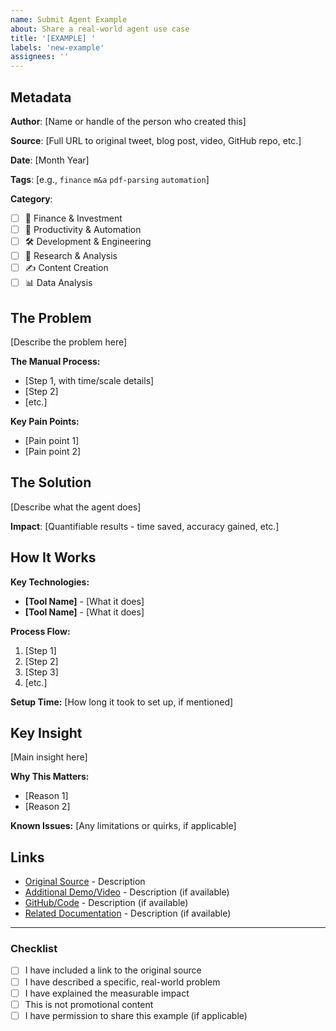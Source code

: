 ```yaml
---
name: Submit Agent Example
about: Share a real-world agent use case
title: '[EXAMPLE] '
labels: 'new-example'
assignees: ''
---
```


## Metadata

**Author**: [Name or handle of the person who created this]

**Source**: [Full URL to original tweet, blog post, video, GitHub repo, etc.]

**Date**: [Month Year]

**Tags**: [e.g., `finance` `m&a` `pdf-parsing` `automation`]

**Category**:
<!-- Check one primary category -->
- [ ] 💼 Finance & Investment
- [ ] 📧 Productivity & Automation
- [ ] 🛠️ Development & Engineering
- [ ] 🔬 Research & Analysis
- [ ] ✍️ Content Creation
- [ ] 📊 Data Analysis

## The Problem

<!-- Provide a narrative description (2-4 sentences) of the problem this agent solves -->
<!-- Example: "Investment analysts need to create comparable deal analyses by manually processing SEC filings..." -->

[Describe the problem here]

**The Manual Process:**
<!-- Bulleted list of what had to be done manually -->
- [Step 1, with time/scale details]
- [Step 2]
- [etc.]

**Key Pain Points:**
<!-- What made this frustrating or error-prone? -->
- [Pain point 1]
- [Pain point 2]


## The Solution

<!-- Brief description (1-2 sentences) of what the agent does -->

[Describe what the agent does]

**Impact**: [Quantifiable results - time saved, accuracy gained, etc.]
<!-- Example: "Reduced processing time from 20-50 hours to 5 minutes, with 95% extraction accuracy" -->


## How It Works

**Key Technologies:**
<!-- List the main tools/technologies with brief descriptions -->
- **[Tool Name]** - [What it does]
- **[Tool Name]** - [What it does]

**Process Flow:**
<!-- Numbered list of how the agent works -->
1. [Step 1]
2. [Step 2]
3. [Step 3]
4. [etc.]

**Setup Time:** [How long it took to set up, if mentioned]


## Key Insight

<!-- What was the key breakthrough or lesson learned? What made this work particularly well? -->
<!-- Can include "Why This Matters" bullet points explaining the significance -->

[Main insight here]

**Why This Matters:**
- [Reason 1]
- [Reason 2]

**Known Issues:** [Any limitations or quirks, if applicable]


## Links

<!-- Provide all relevant links -->
- [Original Source](URL) - Description
- [Additional Demo/Video](URL) - Description (if available)
- [GitHub/Code](URL) - Description (if available)
- [Related Documentation](URL) - Description (if available)


---

### Checklist

- [ ] I have included a link to the original source
- [ ] I have described a specific, real-world problem
- [ ] I have explained the measurable impact
- [ ] This is not promotional content
- [ ] I have permission to share this example (if applicable)
